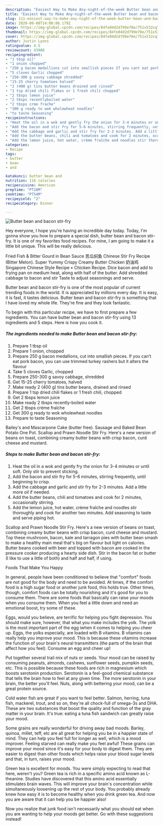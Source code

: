 ```yaml
---
description: "Easiest Way to Make Any-night-of-the-week Butter bean and bacon stir-fry"
title: "Easiest Way to Make Any-night-of-the-week Butter bean and bacon stir-fry"
slug: 111-easiest-way-to-make-any-night-of-the-week-butter-bean-and-bacon-stir-fry
date: 2020-08-08T14:00:08.179Z
image: https://img-global.cpcdn.com/recipes/84fe04d2d799e70e/751x532cq70/butter-bean-and-bacon-stir-fry-recipe-main-photo.jpg
thumbnail: https://img-global.cpcdn.com/recipes/84fe04d2d799e70e/751x532cq70/butter-bean-and-bacon-stir-fry-recipe-main-photo.jpg
cover: https://img-global.cpcdn.com/recipes/84fe04d2d799e70e/751x532cq70/butter-bean-and-bacon-stir-fry-recipe-main-photo.jpg
author: Justin Lyons
ratingvalue: 4.5
reviewcount: 43908
recipeingredient:
- "1 tbsp oil"
- "1 onion chopped"
- "250 g bacon medallions cut into smallish pieces If you cant eat pork bacon you can use trimmed turkey rashers but it alters the flavour"
- "5 cloves Garlic chopped"
- "250-300 g savoy cabbage shredded"
- "15-25 cherry tomatoes halved"
- "2 (400 g) tins butter beans drained and rinsed"
- "1 tsp dried chili flakes or 1 fresh chili chopped"
- "2 tbsps lemon juice"
- "2 tbsps recentlyboiled water"
- "2 tbsps crme frache"
- "300 g ready to wok wholewheat noodles"
- "to taste Seasoning"
recipeinstructions:
- "Heat the oil in a wok and gently fry the onion for 3-4 minutes or until soft. Only stir to prevent sticking."
- "Add the bacon and stir fry for 5-6 minutes, stirring frequently, until beginning to crisp."
- "Add the cabbage and garlic and stir fry for 2-3 minutes. Add a little more oil if needed."
- "Add the butter beans, chili and tomatoes and cook for 2 minutes, occasionally stirring."
- "Add the lemon juice, hot water, crème fraîche and noodles stir thoroughly and cook for another two minutes. Add seasoning to taste and serve piping hot."
categories:
- Recipe
tags:
- butter
- bean
- and

katakunci: butter bean and 
nutrition: 116 calories
recipecuisine: American
preptime: "PT18M"
cooktime: "PT54M"
recipeyield: "2"
recipecategory: Dinner

---
```



![Butter bean and bacon stir-fry](https://img-global.cpcdn.com/recipes/84fe04d2d799e70e/751x532cq70/butter-bean-and-bacon-stir-fry-recipe-main-photo.jpg)

Hey everyone, I hope you're having an incredible day today. Today, I'm gonna show you how to prepare a special dish, butter bean and bacon stir-fry. It is one of my favorites food recipes. For mine, I am going to make it a little bit unique. This will be really delicious.

Fried Fish &amp; Bitter Gourd in Bean Sauce 苦瓜焖鱼 Chinese Stir Fry Recipe (Bitter Melon). Super Yummy Crispy Creamy Butter Chicken 奶油鸡 Singapore Chinese Style Recipe • Chicken Recipe. Dice bacon and add to frying pan on medium heat, along with half of the butter. Add shredded cabbage to bacon and stir Taste to adjust seasonings and serve.

Butter bean and bacon stir-fry is one of the most popular of current trending foods in the world. It is appreciated by millions every day. It is easy, it is fast, it tastes delicious. Butter bean and bacon stir-fry is something that I have loved my whole life. They're fine and they look fantastic.


To begin with this particular recipe, we have to first prepare a few ingredients. You can have butter bean and bacon stir-fry using 13 ingredients and 5 steps. Here is how you cook it.

<!--inarticleads1-->

##### The ingredients needed to make Butter bean and bacon stir-fry:

1. Prepare 1 tbsp oil
1. Prepare 1 onion, chopped
1. Prepare 250 g bacon medallions, cut into smallish pieces. If you can’t eat pork bacon, you can use trimmed turkey rashers but it alters the flavour
1. Take 5 cloves Garlic, chopped
1. Prepare 250-300 g savoy cabbage, shredded
1. Get 15-25 cherry tomatoes, halved
1. Make ready 2 (400 g) tins butter beans, drained and rinsed
1. Prepare 1 tsp dried chili flakes or 1 fresh chili, chopped
1. Get 2 tbsps lemon juice
1. Make ready 2 tbsps recently-boiled water
1. Get 2 tbsps crème fraîche
1. Get 300 g ready to wok wholewheat noodles
1. Prepare to taste Seasoning


Bailey&#39;s and Mascarpone Cake (butter free). Sausage and Baked Bean Potato One Pot. Scallop and Prawn Noodle Stir Fry. Here&#39;s a new version of beans on toast, combining creamy butter beans with crisp bacon, curd cheese and mustard. 

<!--inarticleads2-->

##### Steps to make Butter bean and bacon stir-fry:

1. Heat the oil in a wok and gently fry the onion for 3-4 minutes or until soft. Only stir to prevent sticking.
1. Add the bacon and stir fry for 5-6 minutes, stirring frequently, until beginning to crisp.
1. Add the cabbage and garlic and stir fry for 2-3 minutes. Add a little more oil if needed.
1. Add the butter beans, chili and tomatoes and cook for 2 minutes, occasionally stirring.
1. Add the lemon juice, hot water, crème fraîche and noodles stir thoroughly and cook for another two minutes. Add seasoning to taste and serve piping hot.


Scallop and Prawn Noodle Stir Fry. Here&#39;s a new version of beans on toast, combining creamy butter beans with crisp bacon, curd cheese and mustard. Top these mushroom, bacon, kale and tarragon pies with butter bean smash to make a healthy main meal that&#39;s big on flavour but light on calories. Butter beans cooked with beer and topped with bacon are cooked in the pressure cooker producing a hearty side dish. Stir in the bacon fat or butter (I like to use a little of both) and half and half, if using. 

Foods That Make You Happy


In general, people have been conditioned to believe that "comfort" foods are not good for the body and need to be avoided. At times, if the comfort food is a high sugar food or another junk food, this holds true. Other times, though, comfort foods can be totally nourishing and it's good for you to consume them. There are some foods that basically can raise your moods when you consume them. When you feel a little down and need an emotional boost, try some of these.

Eggs, would you believe, are terrific for helping you fight depression. You should make sure, however, that what you make includes the yolk. The yolk is the most important part of the egg iwhen it comes to helping you cheer up. Eggs, the yolks especially, are loaded with B vitamins. B vitamins can really help you improve your mood. This is because these vitamins increase the function of your brain's neural transmitters (the parts of the brain that affect how you feel). Consume an egg and cheer up!

Put together several trail mix of nuts or seeds. Your mood can be raised by consuming peanuts, almonds, cashews, sunflower seeds, pumpkin seeds, etc. This is possible because these foods are rich in magnesium which boosts serotonin production. Serotonin is a feel-good chemical substance that tells the brain how to feel at any given time. The more serotonin in your brain, the better you'll feel. Nuts, along with bettering your mood, can be a great protein source.

Cold water fish are great if you want to feel better. Salmon, herring, tuna fish, mackerel, trout, and so on, they're all chock-full of omega-3s and DHA. These are two substances that boost the quality and function of the gray matter in your brain. It's true: eating a tuna fish sandwich can greatly raise your mood. 

Some grains are really wonderful for driving away bad moods. Barley, quinoa, millet, teff, etc are all great for helping you be in a happier state of mind. They can help you feel full for longer as well, which is a mood improver. Feeling starved can really make you feel awful! These grains can improve your mood since it's easy for your body to digest them. They are easier to digest than other foods which helps raise your blood sugar levels and that, in turn, raises your mood.

Green tea is excellent for moods. You were simply expecting to read that here, weren't you? Green tea is rich in a specific amino acid known as L-theanine. Studies have discovered that this amino acid essentially stimulates brain waves. This will improve your brain's concentration while simultaneously loosening up the rest of your body. You probably already knew how easy it is to become healthy when you drink green tea. And now you are aware that it can help you be happier also!

Now you realize that junk food isn't necessarily what you should eat when you are wanting to help your moods get better. Go  with  these suggestions  instead!


